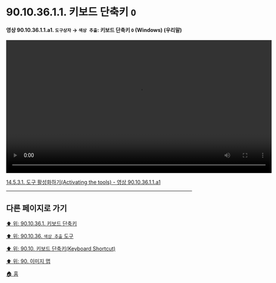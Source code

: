 # 90.10.36.1.1. 키보드 단축키 `O`

<a id="90-10-36-01-01-a1"></a>

#### 영상 90.10.36.1.1.a1. `도구상자` → `색상 추출`: 키보드 단축키 `O` (Windows) (우리말)
<video controls="controls" width="720" src="https://github.com/wonder13662/gimp/assets/15767104/55c8d0a8-235e-4033-8e9d-bb673ebd9060"></video>

[14.5.3.1. 도구 활성화하기(Activating the tools) - 영상 90.10.36.1.1.a1](./14-05-03-01-activating_the_tool.md#90-10-36-01-01-a1)

***

## 다른 페이지로 가기

[⬆️ 위: 90.10.36.1. 키보드 단축키](./90-10-36-01-00-keyboard_shortcut.md)

[⬆️ 위: 90.10.36. `색상 추출` 도구](./90-10-36-00-color_picker.md)

[⬆️ 위: 90.10. 키보드 단축키(Keyboard Shortcut)](./90-10-00-keyboard_shortcut.md)

[⬆️ 위: 90. 이미지 맵](./90-00-image-map.md)

[🏠 홈](./00-home.md)